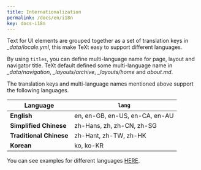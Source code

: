 ```yaml
---
title: Internationalization
permalink: /docs/en/i18n
key: docs-i18n
---
```


Text for UI elements are grouped together as a set of translation keys in *_data/locale.yml*, this make TeXt easy to support different languages.

By using `titles`, you can define multi-language name for page, layout and navigator title. TeXt default defined some multi-language name in *_data/navigation*, *_layouts/archive*, *_layouts/home* and *about.md*.

<!-- more -->

The translation keys and multi-language names mentioned above support the following languages.

| Language                | `lang` |
| ---                     | ---    |
| **English**             | en, en-GB, en-US, en-CA, en-AU |
| **Simplified Chinese**  | zh-Hans, zh, zh-CN, zh-SG |
| **Traditional Chinese** | zh-Hant, zh-TW, zh-HK |
| **Korean**              | ko, ko-KR |

You can see examples for different languages [HERE](https://tianqi.name/jekyll-TeXt-theme/samples.html#languages).